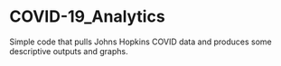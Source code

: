 # COVID-19_Analytics
Simple code that pulls Johns Hopkins COVID data and produces some descriptive outputs and graphs.
